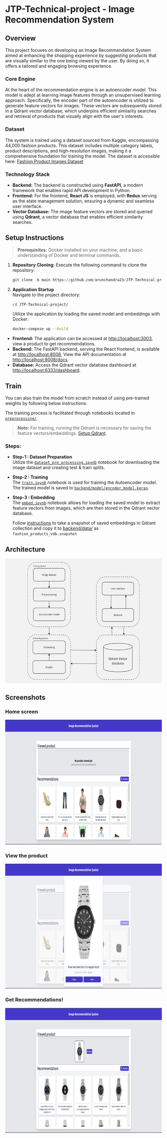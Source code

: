 # JTP-Technical-project - Image Recommendation System

## Overview

This project focuses on developing an Image Recommendation System aimed at enhancing the shopping experience by suggesting products that are visually similar to the one being viewed by the user. By doing so, it offers a tailored and engaging browsing experience.

### Core Engine

At the heart of the recommendation engine is an autoencoder model. This model is adept at learning image features through an unsupervised learning approach. Specifically, the encoder part of the autoencoder is utilized to generate feature vectors for images. These vectors are subsequently stored in a Qdrant vector database, which underpins efficient similarity searches and retrieval of products that visually align with the user's interests.

### Dataset

The system is trained using a dataset sourced from Kaggle, encompassing 44,000 fashion products. This dataset includes multiple category labels, product descriptions, and high-resolution images, making it a comprehensive foundation for training the model. The dataset is accessible here: [Fashion Product Images Dataset](https://www.kaggle.com/datasets/paramaggarwal/fashion-product-images-dataset?rvi=1)

### Technology Stack

- **Backend:** The backend is constructed using **FastAPI**, a modern framework that enables rapid API development in Python.
- **Frontend:** For the frontend, **React JS** is employed, with **Redux** serving as the state management solution, ensuring a dynamic and seamless user interface.
- **Vector Database:** The image feature vectors are stored and queried using **Qdrant**, a vector database that enables efficient similarity searches.

## Setup Instructions
  > **Prerequisites:** Docker installed on your machine, and a basic understanding of Docker and terminal commands.

1. **Repository Cloning:**
   Execute the following command to clone the repository:
   ```python
   git clone -b main https://github.com/arunchandra23/JTP-Technical-project.git
   ```
2. **Application Startup**\
      Navigate to the project directory:
      ```bash
      cd JTP-Technical-project/
      ```
      Utilize the application by loading the saved model and embeddings with Docker:
      ```bash
      docker-compose up --build
      ```
  - **Frontend:** The application can be accessed at [http://localhost:3003](http://localhost:3003), view a product to get recommendations.
  - **Backend:** The FastAPI backend, serving the React frontend, is available at [http://localhost:8008](http://localhost:8008), View the API documentation at [http://localhost:8008/docs](http://localhost:8008/docs).
  - **Database:** Access the Qdrant vector database dashboard at [http://localhost:6333/dashboard](http://localhost:6333/dashboard).
        

## Train
  You can also train the model from scratch instead of using pre-trained weights by following below instructions. 

  The training process is facilitated through notebooks located in [`preprocessing/`](preprocessing/).

  > **Note:**
  > For training, running the Qdrant is necessary for saving the feature vectors/embeddings. [Setup Qdrant](assets/QDRANT.md).
  ### Steps:

  - **Step-1 : Dataset Preparation**\
      Utilize the [`dataset_pre_processing.ipynb`](preprocessing/dataset_pre_processing.ipynb) notebook for downloading the image dataset and creating test & train splits.
  - **Step-2 : Training**\
      The [`train.ipynb`](preprocessing/train.ipynb) notebook is used for training the Autoencoder model. The trained model is saved to [`backend/model/encoder_model.keras`](backend/model/encoder_model.keras).
  - **Step-3 : Embedding** \
      The [`embed.ipynb`](preprocessing/embed.ipynb) notebook allows for loading the saved model to extract feature vectors from images, which are then stored in the Qdrant vector database.

      Follow [instructions](assets/QDRANT.md) to take a snapshot of saved embeddings in Qdrant collection and copy it to [backend/data/](backend/data/) as `fashion_products_vdb.snapshot`

## Architecture

<p align="center">
  <img src="./assets/app_architecture.jpg" alt="Model Architecture" style="height: 400px;" />
</p>

## Screenshots
<h3>Home screen</h3>
<p align="center">
  <img src="./assets/screenshot_1.png" alt="screenshot_1" style="height: 400px;" />
</p>
<h3>View the product</h3>
<p align="center">
  <img src="./assets/screenshot_2.png" alt="screenshot_2" style="height: 400px;" />
</p>
<h3>Get Recommendations!</h3>
<p align="center">
  <img src="./assets/screenshot_3.png" alt="screenshot_3" style="height: 400px;" />
</p>
